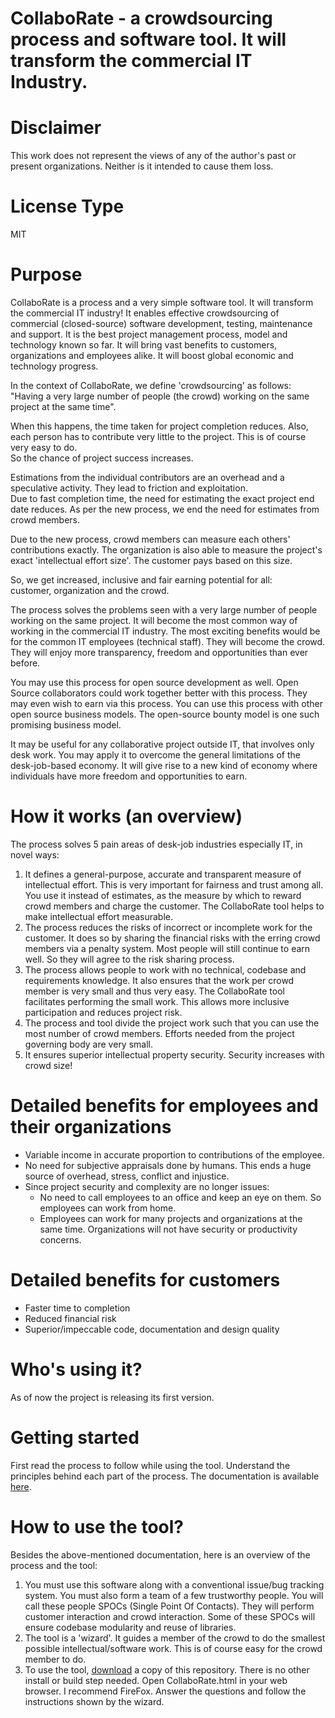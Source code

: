 # CollaboRate - a crowdsourcing process and software tool. It will transform the commercial IT Industry.

# Disclaimer
This work does not represent the views of any of the author's past or present organizations. Neither is it intended to cause them loss.

# License Type
MIT

# Purpose
CollaboRate is a process and a very simple software tool. It will transform the commercial IT industry! It enables effective crowdsourcing of commercial (closed-source) software development, testing, maintenance and support. It is the best project management process, model and technology known so far. It will bring vast benefits to customers, organizations and employees alike. It will boost global economic and technology progress. 

In the context of CollaboRate, we define 'crowdsourcing' as follows:  
"Having a very large number of people (the crowd) working on the same project at the same time".  

When this happens, the time taken for project completion reduces.
Also, each person has to contribute very little to the project. This is of course very easy to do.  
So the chance of project success increases.  

Estimations from the individual contributors are an overhead and a speculative activity. They lead to friction and exploitation.  
Due to fast completion time, the need for estimating the exact project end date reduces. As per the new process, we end the need for estimates from crowd members. 

Due to the new process, crowd members can measure each others' contributions exactly. The organization is also able to measure the project's exact 'intellectual effort size'. The customer pays based on this size.  

So, we get increased, inclusive and fair earning potential for all:  
customer, organization and the crowd.

The process solves the problems seen with a very large number of people working on the same project. It will become the most common way of working in the commercial IT industry. The most exciting benefits would be for the common IT employees (technical staff). They will become the crowd. They will enjoy more transparency, freedom and opportunities than ever before.

You may use this process for open source development as well. Open Source collaborators could work together better with this process. They may even wish to earn via this process. You can use this process with other open source business models. The open-source bounty model is one such promising business model.

It may be useful for any collaborative project outside IT, that involves only desk work. You may apply it to overcome the  general limitations of the desk-job-based economy. It will give rise to a new kind of economy where individuals have more freedom and opportunities to earn.

# How it works (an overview)

The process solves 5 pain areas of desk-job industries especially IT, in novel ways:  
1. It defines a general-purpose, accurate and transparent measure of intellectual effort. This is very important for fairness and trust among all. You use it instead of estimates, as the measure by which to reward crowd members and charge the customer. The CollaboRate tool helps to make intellectual effort measurable.  
2. The process reduces the risks of incorrect or  incomplete work for the customer. It does so by sharing the financial risks with the erring crowd members via a penalty system. Most people will still continue to earn well. So they will agree to the risk sharing process.  
3. The process allows people to work with no technical, codebase and requirements knowledge. It also ensures that the work  per crowd member is very small and thus very easy. The CollaboRate  tool facilitates performing the small work. This allows more inclusive participation and reduces project risk.    
4. The process and tool divide the project work such that you can use the most number of  crowd members.  Efforts needed from the  project governing body are very small.    
5. It ensures superior intellectual property security. Security increases with crowd size!  

# Detailed benefits for employees and their organizations
- Variable income in accurate proportion to contributions of the employee.   
- No need for subjective appraisals done by humans. This ends a huge source of overhead, stress, conflict and injustice.  
- Since project security and complexity are no longer issues:
  - No need to call employees to an office and keep an eye on them. So employees can work from home.
  - Employees can work for many projects and organizations at the same time. Organizations will not have security or productivity concerns.

# Detailed benefits for customers
  - Faster time to completion
  - Reduced financial risk
  - Superior/impeccable code, documentation and design quality

# Who's using it?
As of now the project is releasing its first version.

# Getting started
First read the process to follow while using the tool. Understand the principles behind each part of the process. The documentation is available [here](https://github.com/sohrabsaran/CollaboRate/wiki).

# How to use the tool?
Besides the above-mentioned documentation, here is an overview of the process and the tool: 
1. You must use this software along with a conventional  issue/bug tracking system. You must also form a team of a few trustworthy people. You will call these people SPOCs (Single Point Of Contacts). They will perform customer  interaction and crowd interaction. Some of these SPOCs will ensure codebase modularity and reuse of libraries.  
2. The tool is a 'wizard'. It guides a member of the crowd to do the smallest  possible  intellectual/software work. This is of course easy for the crowd member to do.  
3. To use the tool, [download](https://github.com/sohrabsaran/CollaboRate/archive/master.zip) a copy of this repository. There is no other install or build step  needed. Open CollaboRate.html in your web browser. I recommend FireFox. Answer the questions and follow the instructions shown by the  wizard.
